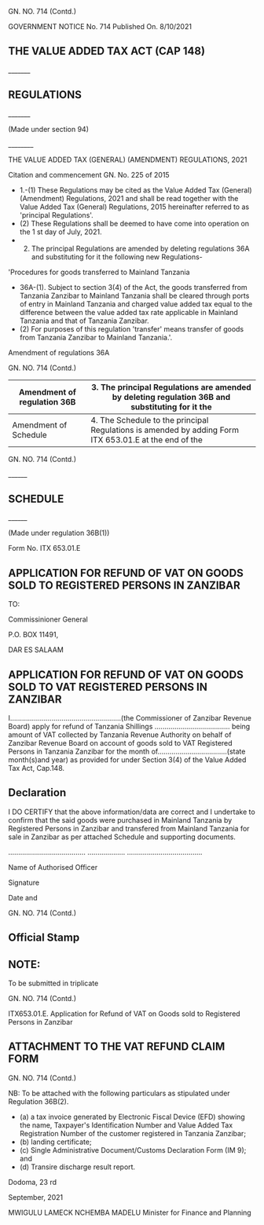 GN. NO. 714 (Contd.)

GOVERNMENT NOTICE No. 714 Published On. 8/10/2021

## THE VALUE ADDED TAX ACT (CAP 148)

\_\_\_\_\_\_\_

## REGULATIONS

\_\_\_\_\_\_\_

(Made under section 94)

\_\_\_\_\_\_\_\_

THE VALUE ADDED TAX (GENERAL) (AMENDMENT) REGULATIONS, 2021

Citation and commencement GN. No. 225 of 2015

- 1.-(1)  These  Regulations  may  be  cited  as  the Value Added Tax (General) (Amendment) Regulations, 2021  and  shall  be  read  together  with  the  Value  Added Tax (General) Regulations,  2015  hereinafter  referred  to as 'principal Regulations'.
- (2)  These  Regulations  shall  be  deemed  to  have come into operation on the 1 st day of July, 2021.
- 2. The  principal  Regulations  are  amended  by deleting regulations 36A  and  substituting for it the following new Regulations-

'Procedures for goods transferred to Mainland Tanzania

- 36A-(1). Subject to section 3(4) of the Act, the goods transferred from  Tanzania  Zanzibar  to  Mainland Tanzania shall be cleared through ports  of  entry  in  Mainland  Tanzania and charged value added tax equal to the difference between the value added tax rate applicable in Mainland Tanzania and that of Tanzania Zanzibar.
- (2) For purposes of this regulation 'transfer' means transfer of goods from Tanzania Zanzibar to Mainland Tanzania.'.

Amendment of regulations 36A

GN. NO. 714 (Contd.)

| Amendment of regulation 36B   | 3. The principal Regulations are amended by deleting regulation 36B and substituting for it the       |
|-------------------------------|-------------------------------------------------------------------------------------------------------|
| Amendment of Schedule         | 4. The Schedule to the principal Regulations is amended by adding Form ITX 653.01.E at the end of the |

GN. NO. 714 (Contd.)

\_\_\_\_\_\_

## SCHEDULE

\_\_\_\_\_\_

(Made under regulation 36B(1))

Form No. ITX 653.01.E

## APPLICATION FOR REFUND OF VAT ON GOODS SOLD TO REGISTERED PERSONS IN ZANZIBAR

<!-- image -->

TO:

Commissinioner General

P.O. BOX 11491,

DAR ES SALAAM

## APPLICATION FOR  REFUND OF VAT ON GOODS SOLD TO VAT REGISTERED PERSONS IN ZANZIBAR

I…………………………..........................(the Commissioner  of Zanzibar Revenue Board) apply for refund of  Tanzania Shillings ...................................... being amount of  VAT  collected  by  Tanzania  Revenue  Authority  on  behalf  of  Zanzibar  Revenue Board on account of goods sold to VAT Registered Persons in Tanzania Zanzibar for the  month  of……………………………..(state  month(s)and  year)  as  provided  for under Section 3(4) of the Value Added Tax Act, Cap.148.

## Declaration

I DO CERTIFY that the above information/data are correct and I undertake to confirm that  the  said  goods  were  purchased  in  Mainland  Tanzania  by  Registered  Persons  in Zanzibar and transfered from Mainland Tanzania for sale in Zanzibar as per attached Schedule and supporting documents.

.......................................                     ...................                 ......................................

Name of Authorised Officer

Signature

Date and

GN. NO. 714 (Contd.)

## Official Stamp

## NOTE:

To be submitted in triplicate

GN. NO. 714 (Contd.)

ITX653.01.E. Application for Refund of VAT on Goods sold to Registered Persons in Zanzibar

## ATTACHMENT TO THE VAT REFUND CLAIM FORM

GN. NO. 714 (Contd.)

NB:  To be attached with the following particulars as stipulated under Regulation 36B(2).

- (a) a tax invoice generated by Electronic Fiscal Device (EFD) showing the name, Taxpayer's Identification Number  and Value Added Tax Registration Number  of the customer registered in Tanzania Zanzibar;
- (b) landing certificate;
- (c) Single Administrative Document/Customs Declaration Form (IM 9); and
- (d) Transire discharge  result report.

Dodoma, 23 rd

September, 2021

MWIGULU LAMECK NCHEMBA MADELU Minister for Finance and Planning